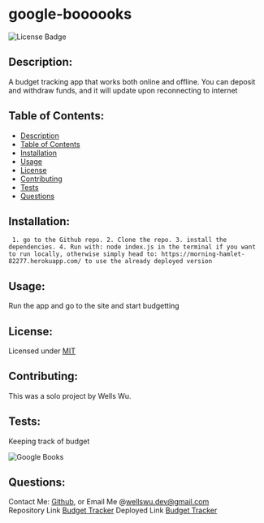 # google-boooooks
  ![License Badge](https://img.shields.io/badge/license-MIT-green)
  
  ## Description:  
  A budget tracking app that works both online and offline. You can deposit and withdraw funds, and it will update upon reconnecting to internet

  ## Table of Contents:  
  - [Description](#-description)
  - [Table of Contents](#-table-of-contents)
  - [Installation](#-installation)
  - [Usage](#-usage)
  - [License](#-license)
  - [Contributing](#-contributing)
  - [Tests](#-tests)
  - [Questions](#-questions)

  ## Installation:  
     1. go to the Github repo. 2. Clone the repo. 3. install the dependencies. 4. Run with: node index.js in the terminal if you want to run locally, otherwise simply head to: https://morning-hamlet-82277.herokuapp.com/ to use the already deployed version

  ## Usage:  
  Run the app and go to the site and start budgetting
  
  ## License:  
  Licensed under [MIT](./LICENSE)
  
  ## Contributing:  
  This was a solo project by Wells Wu.
  
  ## Tests:  
  Keeping track of budget

  ![Google Books](./images/image.png)
  
  ## Questions:  
  Contact Me: [Github](https://gist.github.com/WellsWu4621), or Email Me @wellswu.dev@gmail.com  
  Repository Link [Budget Tracker](https://github.com/WellsWu4621/google-boooooks)
  Deployed Link [Budget Tracker](https://morning-hamlet-82277.herokuapp.com/)